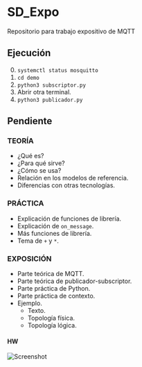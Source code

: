 # SD_Expo
Repositorio para trabajo expositivo de MQTT

## Ejecución
0. `systemctl status mosquitto`
1. `cd demo`
2. `python3 subscriptor.py`
3. Abrir otra terminal.
4. `python3 publicador.py`

## Pendiente
### TEORÍA
 * ¿Qué es?
 * ¿Para qué sirve?
 * ¿Cómo se usa?
 * Relación en los modelos de referencia.
 * Diferencias con otras tecnologías.
### PRÁCTICA
 * Explicación de funciones de librería.
 * Explicación de `on_message`.
 * Más funciones de librería.
 * Tema de `+` y `*`.
### EXPOSICIÓN
 * Parte teórica de MQTT.
 * Parte teórica de publicador-subscriptor.
 * Parte práctica de Python.
 * Parte práctica de contexto.
 * Ejemplo.
	* Texto.
	* Topología física.
	* Topología lógica.
#### HW

![Screenshot](https://github.com/JLForU/SD_Expo/assets/68712197/dc4fdbf5-2c21-4e60-b9e3-9c1d6cfd7805)
